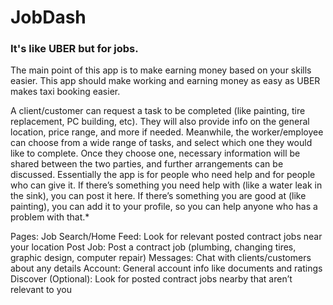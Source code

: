 # JobDash

### It's like UBER but for jobs.

The main point of this app is to make earning money based on your skills easier. This app should make working and earning money as easy as UBER makes taxi booking easier.

A client/customer can request a task to be completed (like painting, tire replacement, PC building, etc). They will also provide info on the general location, price range, and more if needed. Meanwhile, the worker/employee can choose from a wide range of tasks, and select which one they would like to complete. Once they choose one, necessary information will be shared between the two parties, and further arrangements can be discussed. Essentially the app is for people who need help and for people who can give it. If there’s something you need help with (like a water leak in the sink), you can post it here. If there’s something you are good at (like painting), you can add it to your profile, so you can help anyone who has a problem with that.*

Pages:
Job Search/Home Feed: Look for relevant posted contract jobs near your location
Post Job: Post a contract job (plumbing, changing tires, graphic design, computer repair)
Messages: Chat with clients/customers about any details
Account: General account info like documents and ratings
Discover (Optional): Look for posted contract jobs nearby that aren’t relevant to you
